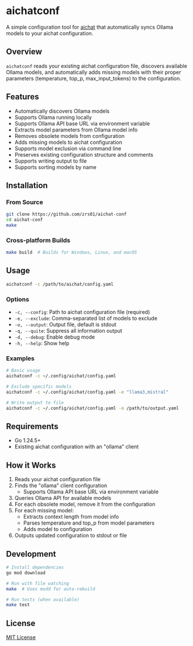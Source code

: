 # aichatconf

A simple configuration tool for [aichat](https://github.com/sigoden/aichat) that automatically syncs Ollama models to your aichat configuration.

## Overview

`aichatconf` reads your existing aichat configuration file, discovers available Ollama models, and automatically adds missing models with their proper parameters (temperature, top_p, max_input_tokens) to the configuration.

## Features

- Automatically discovers Ollama models
- Supports Ollama running locally
- Supports Ollama API base URL via environment variable
- Extracts model parameters from Ollama model info
- Removes obsolete models from configuration
- Adds missing models to aichat configuration
- Supports model exclusion via command line
- Preserves existing configuration structure and comments
- Supports writing output to file
- Supports sorting models by name

## Installation

### From Source

```bash
git clone https://github.com/zrs01/aichat-conf
cd aichat-conf
make
```

### Cross-platform Builds

```bash
make build  # Builds for Windows, Linux, and macOS
```

## Usage

```bash
aichatconf -c /path/to/aichat/config.yaml
```

### Options

- `-c, --config`: Path to aichat configuration file (required)
- `-e, --exclude`: Comma-separated list of models to exclude
- `-o, --output`: Output file, default is stdout
- `-q, --quite`: Suppress all information output
- `-d, --debug`: Enable debug mode
- `-h, --help`: Show help

### Examples

```bash
# Basic usage
aichatconf -c ~/.config/aichat/config.yaml

# Exclude specific models
aichatconf -c ~/.config/aichat/config.yaml -e "llama3,mistral"

# Write output to file
aichatconf -c ~/.config/aichat/config.yaml -o /path/to/output.yaml
```

## Requirements

- Go 1.24.5+
- Existing aichat configuration with an "ollama" client

## How it Works

1. Reads your aichat configuration file
2. Finds the "ollama" client configuration
   - Supports Ollama API base URL via environment variable
3. Queries Ollama API for available models
4. For each obsolete model, remove it from the configuration
5. For each missing model:
   - Extracts context length from model info
   - Parses temperature and top_p from model parameters
   - Adds model to configuration
6. Outputs updated configuration to stdout or file

## Development

```bash
# Install dependencies
go mod download

# Run with file watching
make  # Uses modd for auto-rebuild

# Run tests (when available)
make test
```

## License

[MIT License](LICENSE)
